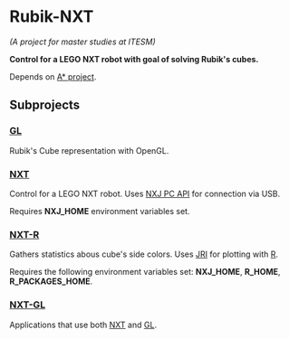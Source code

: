 # Rubik-NXT
_(A project for master studies at ITESM)_

__Control for a LEGO NXT robot with goal of solving Rubik's cubes.__

Depends on [A* project](https://github.com/fehu/int-sis--AStar).



Subprojects
-----------

### [GL](gl)
Rubik's Cube representation with OpenGL.

### [NXT](nxt)
Control for a LEGO NXT robot. 
Uses [NXJ PC API](http://www.lejos.org/nxt/pc/api/) for connection via USB.

Requires **NXJ_HOME** environment variables set.
 
### [NXT-R](nxt-r)
Gathers statistics abous cube's side colors. 
Uses [JRI](https://rforge.net/JRI/) for plotting with [R](https://www.r-project.org/).

Requires the following environment variables set: **NXJ_HOME**, **R_HOME**, **R_PACKAGES_HOME**.

### [NXT-GL](nxt-gl)
Applications that use both [NXT](nxt) and [GL](gl).

